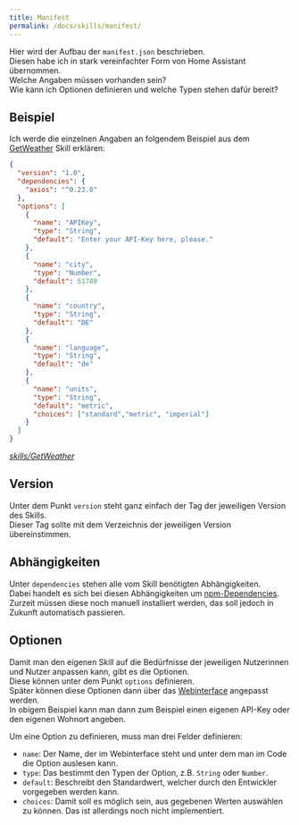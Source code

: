 ```yaml
---
title: Manifest
permalink: /docs/skills/manifest/
---
```


Hier wird der Aufbau der ``manifest.json`` beschrieben.  
Diesen habe ich in stark vereinfachter Form von Home Assistant übernommen.  
Welche Angaben müssen vorhanden sein?  
Wie kann ich Optionen definieren und welche Typen stehen dafür bereit?  

## Beispiel
Ich werde die einzelnen Angaben an folgendem Beispiel aus dem [GetWeather](https://github.com/fwehn/pp-voiceassistant/tree/main/src/server/skills/GetWeather) Skill erklären:   

````json
{
  "version": "1.0",
  "dependencies": {
    "axios": "^0.23.0"
  },
  "options": [
    {
      "name": "APIKey",
      "type": "String",
      "default": "Enter your API-Key here, please."
    },
    {
      "name": "city",
      "type": "Number",
      "default": 51789
    },
    {
      "name": "country",
      "type": "String",
      "default": "DE"
    },
    {
      "name": "language",
      "type": "String",
      "default": "de"
    },
    {
      "name": "units",
      "type": "String",
      "default": "metric",
      "choices": ["standard","metric", "imperial"]
    }
  ]
}
````
*[skills/GetWeather](https://github.com/fwehn/pp-voiceassistant/blob/main/src/server/skills/GetWeather/1.0/manifest.json)*

## Version
Unter dem Punkt ``version`` steht ganz einfach der Tag der jeweiligen Version des Skills.  
Dieser Tag sollte mit dem Verzeichnis der jeweiligen Version übereinstimmen.   

## Abhängigkeiten
Unter ``dependencies`` stehen alle vom Skill benötigten Abhängigkeiten.   
Dabei handelt es sich bei diesen Abhängigkeiten um [npm-Dependencies](https://docs.npmjs.com/cli/v8/configuring-npm/package-json#dependencies).   
Zurzeit müssen diese noch manuell installiert werden, das soll jedoch in Zukunft automatisch passieren.

## Optionen
Damit man den eigenen Skill auf die Bedürfnisse der jeweiligen Nutzerinnen und Nutzer anpassen kann, gibt es die Optionen.  
Diese können unter dem Punkt ``options`` definieren.  
Später können diese Optionen dann über das [Webinterface](./../client/webinterface.md#details) angepasst werden.  
In obigem Beispiel kann man dann zum Beispiel einen eigenen API-Key oder den eigenen Wohnort angeben.  
  
Um eine Option zu definieren, muss man drei Felder definieren:  
- ``name``: Der Name, der im Webinterface steht und unter dem man im Code die Option auslesen kann.
- ``type``: Das bestimmt den Typen der Option, z.B. ``String`` oder ``Number``.  
- ``default``: Beschreibt den Standardwert, welcher durch den Entwickler vorgegeben werden kann.
- ``choices``: Damit soll es möglich sein, aus gegebenen Werten auswählen zu können. Das ist allerdings noch nicht implementiert.